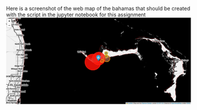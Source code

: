Here is a screenshot of the web map of the bahamas that should be created with the script in the jupyter notebook for this assignment ![Bahamas](https://github.com/MadelineMulder/PLUS_softwaredev_2023_memulder/blob/main/A3/Bahamas.png?raw=true)
